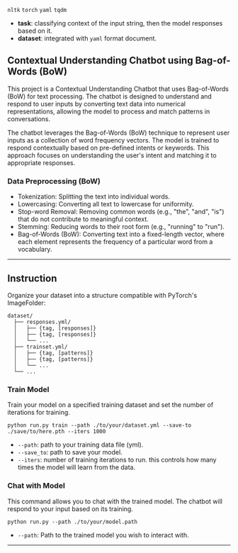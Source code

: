 `nltk` `torch` `yaml` `tqdm`
* **task**: classifying context of the input string, then the model responses based on it.
* **dataset**: integrated with `yaml` format document.

## Contextual Understanding Chatbot using Bag-of-Words (BoW)
This project is a Contextual Understanding Chatbot that uses Bag-of-Words (BoW) for text processing. The chatbot is designed to understand and respond to user inputs by converting text data into numerical representations, allowing the model to process and match patterns in conversations.

The chatbot leverages the Bag-of-Words (BoW) technique to represent user inputs as a collection of word frequency vectors. The model is trained to respond contextually based on pre-defined intents or keywords. This approach focuses on understanding the user's intent and matching it to appropriate responses.

### Data Preprocessing (BoW)
* Tokenization: Splitting the text into individual words.
* Lowercasing: Converting all text to lowercase for uniformity.
* Stop-word Removal: Removing common words (e.g., "the", "and", "is") that do not contribute to meaningful context.
* Stemming: Reducing words to their root form (e.g., "running" to "run").
* Bag-of-Words (BoW): Converting text into a fixed-length vector, where each element represents the frequency of a particular word from a vocabulary.

---
## Instruction
Organize your dataset into a structure compatible with PyTorch's ImageFolder:
```
dataset/
  ├── responses.yml/
  │   ├── {tag, [responses]}
  │   ├── {tag, [responses]}
  │   └── ...
  ├── trainset.yml/
  │   ├── {tag, [patterns]}
  │   ├── {tag, [patterns]}
  │   └── ...
  └── ...
 ```

### Train Model
Train your model on a specified training dataset and set the number of iterations for training.
```
python run.py train --path ./to/your/dataset.yml --save-to ./save/to/here.pth --iters 1000
```
* `--path`: path to your training data file (yml).
* `--save_to`: path to save your model.
* `--iters`: number of training iterations to run. this controls how many times the model will learn from the data.

### Chat with Model
This command allows you to chat with the trained model. The chatbot will respond to your input based on its training.
```
python run.py --path ./to/your/model.path
```
* `--path`: Path to the trained model you wish to interact with.
---
